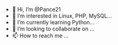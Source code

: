 - 👋 Hi, I’m @Pance21
- 👀 I’m interested in Linux, PHP, MySQL...
- 🌱 I’m currently learning Python...
- 💞️ I’m looking to collaborate on ...
- 📫 How to reach me ...

<!---
Pance21/Pance21 is a ✨ special ✨ repository because its `README.md` (this file) appears on your GitHub profile.
You can click the Preview link to take a look at your changes.
--->
